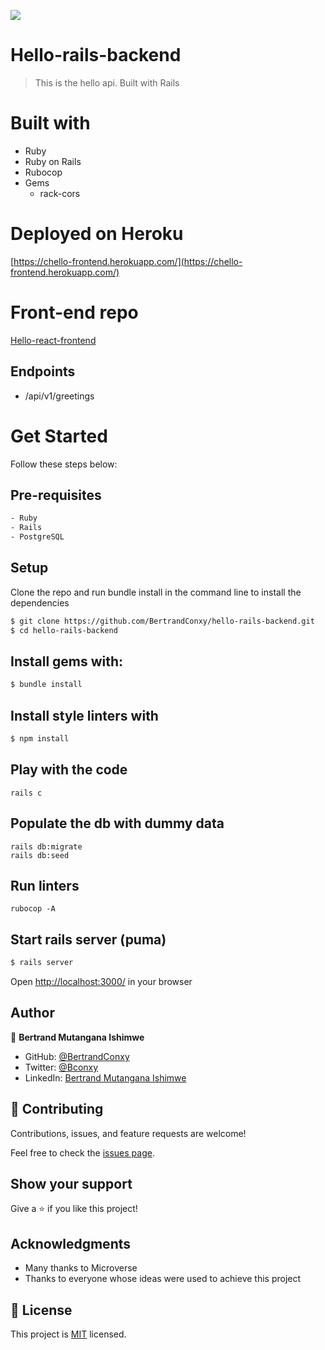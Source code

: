 ![](https://img.shields.io/badge/Hello-blue)

# Hello-rails-backend

> This is the hello api. Built with Rails

# Built with
- Ruby
- Ruby on Rails
- Rubocop
- Gems
  - rack-cors

# Deployed on Heroku
 [https://chello-frontend.herokuapp.com/](https://chello-frontend.herokuapp.com/)
 
# Front-end repo
[Hello-react-frontend](https://github.com/BertrandConxy/hello-react-frontend)

## Endpoints
- /api/v1/greetings


# Get Started
Follow these steps below:

## Pre-requisites

```bash
- Ruby
- Rails
- PostgreSQL
```

## Setup
Clone the repo and run bundle install in the command line to install the dependencies

```bash
$ git clone https://github.com/BertrandConxy/hello-rails-backend.git
$ cd hello-rails-backend
```

## Install gems with:

```bash
$ bundle install
```

## Install style linters with
```bash
$ npm install
```

## Play with the code
```
rails c
```

## Populate the db with dummy data
```
rails db:migrate
rails db:seed
```

## Run linters
```
rubocop -A
```

## Start rails server (puma)

```bash
$ rails server
```

Open [http://localhost:3000/](http://localhost:3000/) in your browser


## Author

👤 **Bertrand Mutangana Ishimwe**

- GitHub: [@BertrandConxy](https://github.com/BertrandConxy)
- Twitter: [@Bconxy](https://twitter.com/BertrandMutanga)
- LinkedIn: [Bertrand Mutangana Ishimwe](https://www.linkedin.com/in/bertrandmutangana)

## 🤝 Contributing

Contributions, issues, and feature requests are welcome!

Feel free to check the [issues page](../../issues/).

## Show your support

Give a ⭐️ if you like this project!

## Acknowledgments
- Many thanks to Microverse
- Thanks to everyone whose ideas were used to achieve this project

## 📝 License

This project is [MIT](./MIT.md) licensed.
